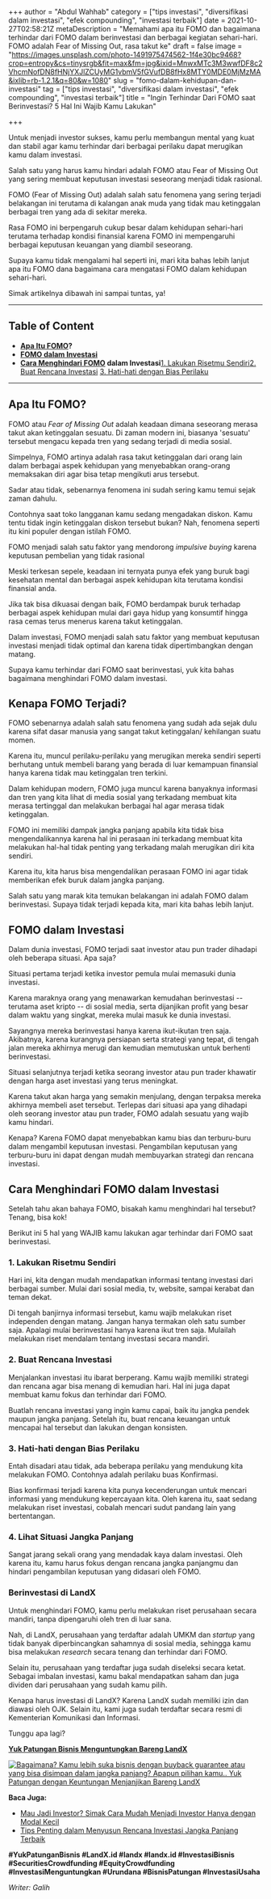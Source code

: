 +++
author = "Abdul Wahhab"
category = ["tips investasi", "diversifikasi dalam investasi", "efek compounding", "investasi terbaik"]
date = 2021-10-27T02:58:21Z
metaDescription = "Memahami apa itu FOMO dan bagaimana terhindar dari FOMO dalam berinvestasi dan berbagai kegiatan sehari-hari. FOMO adalah Fear of Missing Out, rasa takut ke"
draft = false
image = "https://images.unsplash.com/photo-1491975474562-1f4e30bc9468?crop=entropy&cs=tinysrgb&fit=max&fm=jpg&ixid=MnwxMTc3M3wwfDF8c2VhcmNofDN8fHNjYXJlZCUyMG1vbmV5fGVufDB8fHx8MTY0MDE0MjMzMA&ixlib=rb-1.2.1&q=80&w=1080"
slug = "fomo-dalam-kehidupan-dan-investasi"
tag = ["tips investasi", "diversifikasi dalam investasi", "efek compounding", "investasi terbaik"]
title = "Ingin Terhindar Dari FOMO saat Berinvestasi? 5 Hal Ini Wajib Kamu Lakukan"

+++


Untuk menjadi investor sukses, kamu perlu membangun mental yang kuat dan stabil agar kamu terhindar dari berbagai perilaku dapat merugikan kamu dalam investasi.

Salah satu yang harus kamu hindari adalah FOMO atau Fear of Missing Out yang sering membuat keputusan investasi seseorang menjadi tidak rasional.

FOMO (Fear of Missing Out) adalah salah satu fenomena yang sering terjadi belakangan ini terutama di kalangan anak muda yang tidak mau ketinggalan berbagai tren yang ada di sekitar mereka.

Rasa FOMO ini berpengaruh cukup besar dalam kehidupan sehari-hari terutama terhadap kondisi finansial karena FOMO ini mempengaruhi berbagai keputusan keuangan yang diambil seseorang.

Supaya kamu tidak mengalami hal seperti ini, mari kita bahas lebih lanjut apa itu FOMO dana bagaimana cara mengatasi FOMO dalam kehidupan sehari-hari.

Simak artikelnya dibawah ini sampai tuntas, ya!

---

## Table of Content

* **[Apa Itu FOMO](https://landx.id/blog/fomo-dalam-kehidupan-dan-investasi/#apa-itu-fomo)?**
* **[FOMO dalam Investasi](https://landx.id/blog/fomo-dalam-kehidupan-dan-investasi/#fomo-dalam-investasi)**
* **[Cara Menghindari FOMO](https://landx.id/blog/fomo-dalam-kehidupan-dan-investasi/#cara-menghindari-fomo-dalam-investasi) dalam Investasi**[1. Lakukan Risetmu Sendiri](#1-lakukan-risetmu-sendiri)[2. Buat Rencana Investasi](#2-buat-rencana-investasi) [3. Hati-hati dengan Bias Perilaku](#3-hati-hati-dengan-bias-perilaku)

---

## Apa Itu FOMO?

FOMO atau _Fear of Missing Out_ adalah keadaan dimana seseorang merasa takut akan ketinggalan sesuatu. Di zaman modern ini, biasanya 'sesuatu' tersebut mengacu kepada tren yang sedang terjadi di media sosial.

Simpelnya, FOMO artinya adalah rasa takut ketinggalan dari orang lain dalam berbagai aspek kehidupan yang menyebabkan  orang-orang memaksakan diri agar bisa tetap mengikuti arus tersebut.

Sadar atau tidak, sebenarnya fenomena ini sudah sering kamu temui sejak zaman dahulu.

Contohnya saat toko langganan kamu sedang mengadakan diskon. Kamu tentu tidak ingin ketinggalan diskon tersebut bukan? Nah, fenomena seperti itu kini populer dengan istilah FOMO.

FOMO menjadi salah satu faktor yang mendorong _impulsive buying_ karena keputusan pembelian yang tidak rasional

Meski terkesan sepele, keadaan ini ternyata punya efek yang buruk bagi kesehatan mental dan berbagai aspek kehidupan kita terutama kondisi finansial anda.

Jika tak bisa dikuasai dengan baik, FOMO berdampak buruk terhadap berbagai aspek kehidupan mulai dari gaya hidup yang konsumtif hingga rasa cemas terus menerus karena takut ketinggalan.

Dalam investasi, FOMO menjadi salah satu faktor yang membuat keputusan investasi menjadi tidak optimal dan karena tidak dipertimbangkan dengan matang.

Supaya kamu terhindar dari FOMO saat berinvestasi, yuk kita bahas bagaimana menghindari FOMO dalam investasi.

## Kenapa FOMO Terjadi?

FOMO sebenarnya adalah salah satu fenomena yang sudah ada sejak dulu karena sifat dasar manusia yang sangat takut ketinggalan/ kehilangan suatu momen.

Karena itu, muncul perilaku-perilaku yang merugikan mereka sendiri seperti berhutang untuk membeli barang yang berada di luar kemampuan finansial hanya karena tidak mau ketinggalan tren terkini.

Dalam kehidupan modern, FOMO juga muncul karena banyaknya informasi dan tren yang kita lihat di media sosial yang terkadang membuat kita merasa tertinggal dan melakukan berbagai hal agar merasa tidak ketinggalan.

FOMO ini memiliki dampak jangka panjang apabila kita tidak bisa mengendalikannya karena hal ini perasaan ini terkadang membuat kita melakukan hal-hal tidak penting yang terkadang malah merugikan diri kita sendiri.

Karena itu, kita harus bisa mengendalikan perasaan FOMO ini agar tidak memberikan efek buruk dalam jangka panjang.

Salah satu yang marak kita temukan belakangan ini adalah FOMO dalam berinvestasi. Supaya tidak terjadi kepada kita, mari kita bahas lebih lanjut.

## FOMO dalam Investasi

Dalam dunia investasi, FOMO terjadi saat investor atau pun trader dihadapi oleh beberapa situasi. Apa saja?

Situasi pertama terjadi ketika investor pemula mulai memasuki dunia investasi.

Karena maraknya orang yang menawarkan kemudahan berinvestasi -- terutama aset kripto -- di sosial media, serta dijanjikan profit yang besar dalam waktu yang singkat, mereka mulai masuk ke dunia investasi.

Sayangnya mereka berinvestasi hanya karena ikut-ikutan tren saja. Akibatnya, karena kurangnya persiapan serta strategi yang tepat, di tengah jalan mereka akhirnya merugi dan kemudian memutuskan untuk berhenti berinvestasi.

Situasi selanjutnya terjadi ketika seorang investor atau pun trader khawatir dengan harga aset investasi yang terus meningkat.

Karena takut akan harga yang semakin menjulang, dengan terpaksa mereka akhirnya membeli aset tersebut. Terlepas dari situasi apa yang dihadapi oleh seorang investor atau pun trader, FOMO adalah sesuatu yang wajib kamu hindari.

Kenapa? Karena FOMO dapat menyebabkan kamu bias dan terburu-buru dalam mengambil keputusan investasi. Pengambilan keputusan yang terburu-buru ini dapat dengan mudah membuyarkan strategi dan rencana investasi.

## Cara Menghindari FOMO dalam Investasi

Setelah tahu akan bahaya FOMO, bisakah kamu menghindari hal tersebut? Tenang, bisa kok!

Berikut ini 5 hal yang WAJIB kamu lakukan agar terhindar dari FOMO saat berinvestasi.

### 1. Lakukan Risetmu Sendiri

Hari ini, kita dengan mudah mendapatkan informasi tentang investasi dari berbagai sumber. Mulai dari sosial media, tv, website, sampai kerabat dan teman dekat.

Di tengah banjirnya informasi tersebut, kamu wajib melakukan riset independen dengan matang. Jangan hanya termakan oleh satu sumber saja. Apalagi mulai berinvestasi hanya karena ikut tren saja. Mulailah melakukan riset mendalam tentang investasi secara mandiri.

### 2. Buat Rencana Investasi

Menjalankan investasi itu ibarat berperang. Kamu wajib memiliki strategi dan rencana agar bisa menang di kemudian hari. Hal ini juga dapat membuat kamu fokus dan terhindar dari FOMO.

Buatlah rencana investasi yang ingin kamu capai, baik itu jangka pendek maupun jangka panjang. Setelah itu, buat rencana keuangan untuk mencapai hal tersebut dan lakukan dengan konsisten.

### 3. Hati-hati dengan Bias Perilaku

Entah disadari atau tidak, ada beberapa perilaku yang mendukung kita melakukan FOMO. Contohnya adalah perilaku buas Konfirmasi.

Bias konfirmasi terjadi karena kita punya kecenderungan untuk mencari informasi yang mendukung kepercayaan kita. Oleh karena itu, saat sedang melakukan riset investasi, cobalah mencari sudut pandang lain yang bertentangan.

### 4. Lihat Situasi Jangka Panjang

Sangat jarang sekali orang yang mendadak kaya dalam investasi. Oleh karena itu, kamu harus fokus dengan rencana jangka panjangmu dan hindari pengambilan keputusan yang didasari oleh FOMO.

### Berinvestasi di LandX

Untuk menghindari FOMO, kamu perlu melakukan riset perusahaan secara mandiri, tanpa dipengaruhi oleh tren di luar sana.

Nah, di LandX, perusahaan yang terdaftar adalah UMKM dan _startup_ yang tidak banyak diperbincangkan sahamnya di sosial media, sehingga kamu bisa melakukan _research_ secara tenang dan terhindar dari FOMO.

Selain itu, perusahaan yang terdaftar juga sudah diseleksi secara ketat. Sebagai imbalan investasi, kamu bakal mendapatkan saham dan juga dividen dari perusahaan yang sudah kamu pilih.

Kenapa harus investasi di LandX? Karena LandX sudah memiliki izin dan diawasi oleh OJK. Selain itu, kami juga sudah terdaftar secara resmi di Kementerian Komunikasi dan Informasi.

Tunggu apa lagi?

**[Yuk Patungan Bisnis Menguntungkan Bareng LandX](https://landx.id/project/)**

[![Bagaimana? Kamu lebih suka bisnis dengan buyback guarantee atau yang bisa disimpan dalam jangka panjang? Apapun pilihan kamu.. Yuk Patungan  dengan Keuntungan Menjanjikan Bareng LandX](https://accountgram-production.sfo2.cdn.digitaloceanspaces.com/landx_ghost/2021/10/Equity-Crowdfunding-di-Indonesia-1--3.png)](http://landx.id/)

**Baca Juga:**

* [Mau Jadi Investor? Simak Cara Mudah Menjadi Investor Hanya dengan Modal Kecil](https://landx.id/blog/cara-menjadi-investor/)
* [Tips Penting dalam Menyusun Rencana Investasi Jangka Panjang Terbaik](https://landx.id/blog/investasi-jangka-panjang-adalah/)

**#YukPatunganBisnis    #LandX.id    #landx         #landx.id    #InvestasiBisnis  #SecuritiesCrowdfunding   #EquityCrowdfunding    #InvestasiMenguntungkan     #Urundana    #BisnisPatungan    #InvestasiUsaha**

_Writer: Galih_

